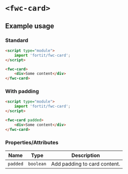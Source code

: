 # `<fwc-card>`  

## Example usage

### Standard  

```html
<script type="module">
    import 'fortit/fwc-card';
</script>

<fwc-card>
    <div>Some content</div>
</fwc-card>
```

### With padding

```html
<script type="module">
    import 'fortit/fwc-card';
</script>

<fwc-card padded>
    <div>Some content</div>
</fwc-card>
```

### Properties/Attributes

| Name            | Type      | Description
| --------------- | --------- |------------
| `padded`        | `boolean` | Add padding to card content.


